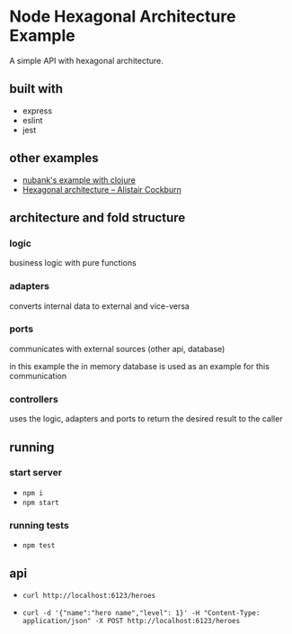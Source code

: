 # Node Hexagonal Architecture Example

A simple API with hexagonal architecture.

## built with
- express
- eslint
- jest

## other examples

- [nubank's example with clojure](github.com/nubank/basic-microservice-example)
- [Hexagonal architecture – Alistair Cockburn](alistair.cockburn.us/hexagonal-architecture/)

## architecture and fold structure

### logic

business logic with pure functions

### adapters

converts internal data to external and vice-versa

### ports

communicates with external sources (other api, database)

in this example the in memory database is used as an example for this communication

### controllers

uses the logic, adapters and ports to return the desired result to the caller

## running

### start server

- `npm i`
- `npm start`

### running tests

- `npm test`

## api

- `curl http://localhost:6123/heroes`

- `curl -d '{"name":"hero name","level": 1}' -H "Content-Type: application/json" -X POST http://localhost:6123/heroes`

